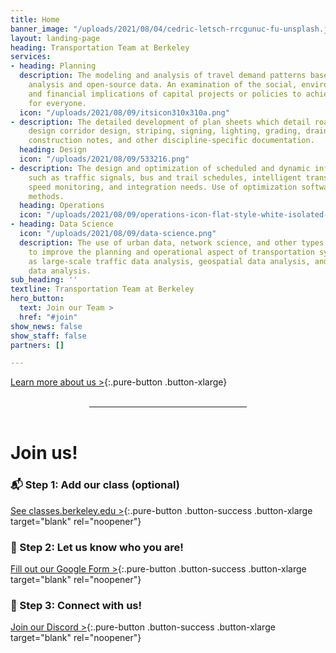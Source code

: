 ```yaml
---
title: Home
banner_image: "/uploads/2021/08/04/cedric-letsch-rrcgunuc-fu-unsplash.jpg"
layout: landing-page
heading: Transportation Team at Berkeley
services:
- heading: Planning
  description: The modeling and analysis of travel demand patterns based on land use
    analysis and open-source data. An examination of the social, environmental, technical,
    and financial implications of capital projects or policies to achieve mobility
    for everyone.
  icon: "/uploads/2021/08/09/itsicon310x310a.png"
- description: The detailed development of plan sheets which detail roadway or urban
    design corridor design, striping, signing, lighting, grading, drainage, geotechnical,
    construction notes, and other discipline-specific documentation.
  heading: Design
  icon: "/uploads/2021/08/09/533216.png"
- description: The design and optimization of scheduled and dynamic infrastructure
    such as traffic signals, bus and trail schedules, intelligent transportation systems,
    speed monitoring, and integration needs. Use of optimization software and analysis
    methods.
  heading: Operations
  icon: "/uploads/2021/08/09/operations-icon-flat-style-white-isolated-symbol-black-your-web-site-design-app-ui-simple-process-vector-illustration-156422564.jpg"
- heading: Data Science
  icon: "/uploads/2021/08/09/data-science.png"
  description: The use of urban data, network science, and other types of analytics
    to improve the planning and operational aspect of transportation systems, such
    as large-scale traffic data analysis, geospatial data analysis, and socio-economic
    data analysis.
sub_heading: ''
textline: Transportation Team at Berkeley
hero_button:
  text: Join our Team >
  href: "#join"
show_news: false
show_staff: false
partners: []

---
```

<div class="text-center" markdown="1">

[Learn more about us >](/about){:.pure-button .button-xlarge}

</div>

<br>

<hr style="width:50%;margin:0 auto;" />

<br>

<!-- These are short-links (transpo.berkeley.edu/#join) -->
<div id="interested"></div>
<div id="join"></div>
<div id="join-us"></div>

<div class="text-center" markdown="1">

# Join us!

### 📬 Step 1: Add our class (optional) 

[See classes.berkeley.edu >](https://classes.berkeley.edu/search/class/%22Transportation%20Competition%20Team%22?retain-filters=1){:.pure-button .button-success .button-xlarge target="blank" rel="noopener"}

### 💬 Step 2: Let us know who you are!

[Fill out our Google Form >](https://docs.google.com/forms/d/e/1FAIpQLSfhELOk5trfKJTqR_W2K2vHwdGsAD7cc-BQhjgKOgY3wv4FMg/viewform){:.pure-button .button-success .button-xlarge target="blank" rel="noopener"}

### 🤝 Step 3: Connect with us!

[Join our Discord >](https://discord.gg/Jd2Zyv3wgy){:.pure-button .button-success .button-xlarge target="blank" rel="noopener"}

</div>

<br />